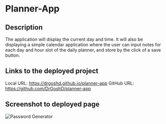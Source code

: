 # Planner-App

## Description
The application will display the current day and time. 
It will also be displaying a simple calendar application where the user can input notes for each day and hour slot of the daily planner, and store by the click of a save button.

## Links to the deployed project
Local URL: https://drgoshd.github.io/planner-app 
GitHub URL: https://github.com/DrGoshD/planner-app 

## Screenshot to deployed page

![Password Generator](/planner-app/images/Screenshot%202023-03-19%20135007.png/?raw=true)